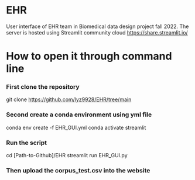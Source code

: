# EHR
User interface of EHR team in Biomedical data design project fall 2022. The server is hosted using Streamlit community cloud https://share.streamlit.io/


# How to open it through command line
### First clone the repository
git clone https://github.com/lyz9928/EHR/tree/main

### Second create a conda environment using yml file
conda env create -f EHR_GUI.yml
conda activate streamlit

### Run the script
cd [Path-to-Github]/EHR
streamlit run EHR_GUI.py

### Then upload the corpus_test.csv into the website

